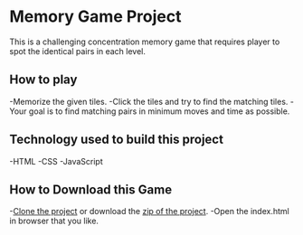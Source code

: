 # Memory Game Project

This is a challenging concentration memory game that requires player
to spot the identical pairs in each level.

## How to play

-Memorize the given tiles.
-Click the tiles and try to find the matching tiles.
-Your goal is to find matching pairs in minimum moves and time as possible.


## Technology used to build this project

-HTML
-CSS
-JavaScript

## How to Download this Game

-[Clone the project](https://github.com/merakhi/MemoryGameProject.git) or download the [zip of the project](https://github.com/merakhi/MemoryGameProject/archive/master.zip).
-Open the index.html in browser that you like.
